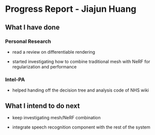 # Progress Report - Jiajun Huang

## What I have done

### Personal Research

* read a review on differentiable rendering

* started investigating how to combine traditional mesh with NeRF for regularization and performance

### Intel-PA

* helped handing off the decision tree and analysis code of NHS wiki

## What I intend to do next

* keep investigating mesh/NeRF combination

* integrate speech recognition component with the rest of the system

